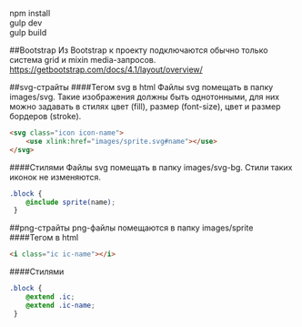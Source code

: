 npm install  
gulp dev  
gulp build 

##Bootstrap
Из Bootstrap к проекту подключаются обычно только система grid и mixin media-запросов.  
https://getbootstrap.com/docs/4.1/layout/overview/

##svg-страйты
####Тегом svg в html
Файлы svg помещать в папку images/svg.
Такие изображения должны быть однотонными,
для них можно задавать в стилях цвет (fill),
размер (font-size), цвет и размер бордеров (stroke).
```html
<svg class="icon icon-name">
    <use xlink:href="images/sprite.svg#name"></use>
</svg>
```
####Стилями
Файлы svg помещать в папку images/svg-bg.
Стили таких иконок не изменяются.
```scss
.block {
    @include sprite(name);
 }
```
##png-страйты
png-файлы помещаются в папку images/sprite
####Тегом в html
```html
<i class="ic ic-name"></i>
```
####Стилями
```scss
.block {
    @extend .ic;
    @extend .ic-name;
 }
```